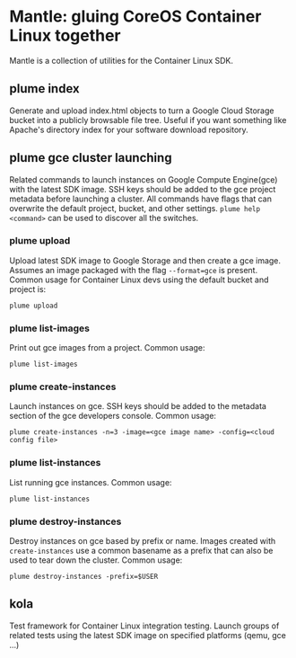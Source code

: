 # Mantle: gluing CoreOS Container Linux together

Mantle is a collection of utilities for the Container Linux SDK.

## plume index

Generate and upload index.html objects to turn a Google Cloud Storage bucket into a publicly browsable file tree. Useful if you want something like Apache's directory index for your software download repository.

## plume gce cluster launching

Related commands to launch instances on Google Compute Engine(gce) with the latest SDK image. SSH keys should be added to the gce project metadata before launching a cluster. All commands have flags that can overwrite the default project, bucket, and other settings. `plume help <command>` can be used to discover all the switches.

### plume upload

Upload latest SDK image to Google Storage and then create a gce image. Assumes an image packaged with the flag `--format=gce` is present. Common usage for Container Linux devs using the default bucket and project is:

`plume upload`

### plume list-images

Print out gce images from a project. Common usage:

`plume list-images`

### plume create-instances

Launch instances on gce. SSH keys should be added to the metadata section of the gce developers console. Common usage:

`plume create-instances -n=3 -image=<gce image name> -config=<cloud config file>`

### plume list-instances

List running gce instances. Common usage:

`plume list-instances`

### plume destroy-instances

Destroy instances on gce based by prefix or name. Images created with `create-instances` use a common basename as a prefix that can also be used to tear down the cluster. Common usage:

`plume destroy-instances -prefix=$USER`

## kola

Test framework for Container Linux integration testing. Launch groups of related tests using the latest SDK image on specified platforms (qemu, gce ...)
